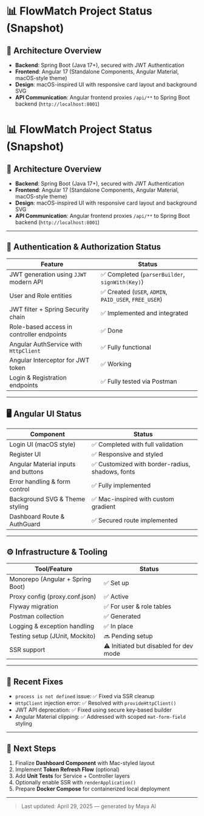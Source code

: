 # 📊 FlowMatch Project Status (Snapshot)

## 🧩 Architecture Overview
- **Backend**: Spring Boot (Java 17+), secured with JWT Authentication
- **Frontend**: Angular 17 (Standalone Components, Angular Material, macOS-style theme)
- **Design**: macOS-inspired UI with responsive card layout and background SVG
- **API Communication**: Angular frontend proxies `/api/**` to Spring Boot backend (`http://localhost:8001`)
# 📊 FlowMatch Project Status (Snapshot)

## 🧩 Architecture Overview
- **Backend**: Spring Boot (Java 17+), secured with JWT Authentication
- **Frontend**: Angular 17 (Standalone Components, Angular Material, macOS-style theme)
- **Design**: macOS-inspired UI with responsive card layout and background SVG
- **API Communication**: Angular frontend proxies `/api/**` to Spring Boot backend (`http://localhost:8001`)

---

## 🔐 Authentication & Authorization Status
| Feature | Status |
|--------|--------|
| JWT generation using `JJWT` modern API | ✅ Completed (`parserBuilder`, `signWith(Key)`) |
| User and Role entities | ✅ Created (`USER`, `ADMIN`, `PAID_USER`, `FREE_USER`) |
| JWT filter + Spring Security chain | ✅ Implemented and integrated |
| Role-based access in controller endpoints | ✅ Done |
| Angular AuthService with `HttpClient` | ✅ Fully functional |
| Angular Interceptor for JWT token | ✅ Working |
| Login & Registration endpoints | ✅ Fully tested via Postman |

---

## 🖥️ Angular UI Status
| Component | Status |
|-----------|--------|
| Login UI (macOS style) | ✅ Completed with full validation |
| Register UI | ✅ Responsive and styled |
| Angular Material inputs and buttons | ✅ Customized with border-radius, shadows, fonts |
| Error handling & form control | ✅ Fully implemented |
| Background SVG & Theme styling | ✅ Mac-inspired with custom gradient |
| Dashboard Route & AuthGuard | ✅ Secured route implemented |

---

## ⚙️ Infrastructure & Tooling
| Tool/Feature | Status |
|--------------|--------|
| Monorepo (Angular + Spring Boot) | ✅ Set up |
| Proxy config (proxy.conf.json) | ✅ Active |
| Flyway migration | ✅ For user & role tables |
| Postman collection | ✅ Generated |
| Logging & exception handling | ✅ In place |
| Testing setup (JUnit, Mockito) | 🔜 Pending setup |
| SSR support | ⚠️ Initiated but disabled for dev mode |

---

## 🔧 Recent Fixes
- `process is not defined` issue: ✅ Fixed via SSR cleanup
- `HttpClient` injection error: ✅ Resolved with `provideHttpClient()`
- JWT API deprecation: ✅ Fixed using secure key-based builder
- Angular Material clipping: ✅ Addressed with scoped `mat-form-field` styling

---

## 🧭 Next Steps
1. Finalize **Dashboard Component** with Mac-styled layout
2. Implement **Token Refresh Flow** (optional)
3. Add **Unit Tests** for Service + Controller layers
4. Optionally enable SSR with `renderApplication()`
5. Prepare **Docker Compose** for containerized local deployment

---

> Last updated: April 29, 2025 — generated by Maya AI

